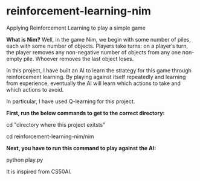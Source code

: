 # reinforcement-learning-nim
Applying Reinforcement Learning to play a simple game

<p>
  <b>What is Nim?</b> Well, in the game Nim, we begin with some number of piles, each with some number of objects. Players take turns: on a player’s turn, the player removes any non-negative number of objects from any one non-empty pile. Whoever removes the last object loses.  
</p>
<p>
  In this project, I have built an AI to learn the strategy for this game through reinforcement learning. By playing against itself repeatedly and learning from experience, eventually the AI will learn which actions to take and which actions to avoid.
</p>
<p>In particular, I have used Q-learning for this project.</p>
<p>
<b>First, run the below commands to get to the correct directory:</b>
</p>
<p>
cd "directory where this project exitsts"</p>
<p>
  cd reinforcement-learning-nim/nim
</p>
<p>
<b>Next, you have to run this command to play against the AI:  </b>
</p>
<p>
  python play.py
</p>
It is inspired from CS50AI.
